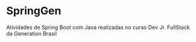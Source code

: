 # SpringGen

Atividades de Spring Boot com Java realizadas no curso Dev Jr. FullStack da Generation Brasil
